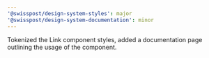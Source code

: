 ```yaml
---
'@swisspost/design-system-styles': major
'@swisspost/design-system-documentation': minor
---
```


Tokenized the Link component styles, added a documentation page outlining the usage of the component.
